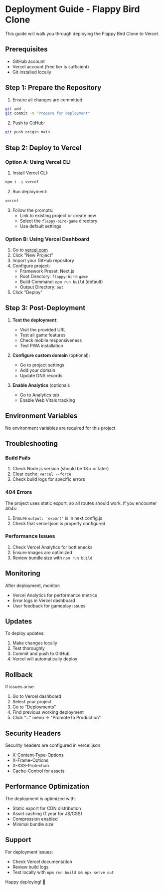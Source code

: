 # Deployment Guide - Flappy Bird Clone

This guide will walk you through deploying the Flappy Bird Clone to Vercel.

## Prerequisites

- GitHub account
- Vercel account (free tier is sufficient)
- Git installed locally

## Step 1: Prepare the Repository

1. Ensure all changes are committed:
```bash
git add .
git commit -m "Prepare for deployment"
```

2. Push to GitHub:
```bash
git push origin main
```

## Step 2: Deploy to Vercel

### Option A: Using Vercel CLI

1. Install Vercel CLI:
```bash
npm i -g vercel
```

2. Run deployment:
```bash
vercel
```

3. Follow the prompts:
   - Link to existing project or create new
   - Select the `flappy-bird-game` directory
   - Use default settings

### Option B: Using Vercel Dashboard

1. Go to [vercel.com](https://vercel.com)
2. Click "New Project"
3. Import your GitHub repository
4. Configure project:
   - Framework Preset: Next.js
   - Root Directory: `flappy-bird-game`
   - Build Command: `npm run build` (default)
   - Output Directory: `out`
5. Click "Deploy"

## Step 3: Post-Deployment

1. **Test the deployment**:
   - Visit the provided URL
   - Test all game features
   - Check mobile responsiveness
   - Test PWA installation

2. **Configure custom domain** (optional):
   - Go to project settings
   - Add your domain
   - Update DNS records

3. **Enable Analytics** (optional):
   - Go to Analytics tab
   - Enable Web Vitals tracking

## Environment Variables

No environment variables are required for this project.

## Troubleshooting

### Build Fails

1. Check Node.js version (should be 18.x or later)
2. Clear cache: `vercel --force`
3. Check build logs for specific errors

### 404 Errors

The project uses static export, so all routes should work. If you encounter 404s:
1. Ensure `output: 'export'` is in next.config.js
2. Check that vercel.json is properly configured

### Performance Issues

1. Check Vercel Analytics for bottlenecks
2. Ensure images are optimized
3. Review bundle size with `npm run build`

## Monitoring

After deployment, monitor:
- Vercel Analytics for performance metrics
- Error logs in Vercel dashboard
- User feedback for gameplay issues

## Updates

To deploy updates:
1. Make changes locally
2. Test thoroughly
3. Commit and push to GitHub
4. Vercel will automatically deploy

## Rollback

If issues arise:
1. Go to Vercel dashboard
2. Select your project
3. Go to "Deployments"
4. Find previous working deployment
5. Click "..." menu → "Promote to Production"

## Security Headers

Security headers are configured in vercel.json:
- X-Content-Type-Options
- X-Frame-Options  
- X-XSS-Protection
- Cache-Control for assets

## Performance Optimization

The deployment is optimized with:
- Static export for CDN distribution
- Asset caching (1 year for JS/CSS)
- Compression enabled
- Minimal bundle size

## Support

For deployment issues:
- Check Vercel documentation
- Review build logs
- Test locally with `npm run build && npx serve out`

Happy deploying! 🚀 